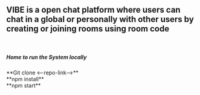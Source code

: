 <h2>VIBE is a open chat platform where users can chat in a global or personally with other users by creating or joining rooms using room code</h2>
<br>
<h5>Home to run the System locally</h5>
**Git clone <--repo-link-->**
<br>
**npm install**
<br>
**npm start**